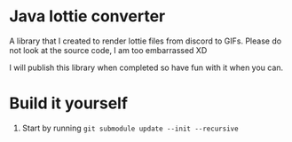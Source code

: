 # Java lottie converter

A library that I created to render lottie files from discord to GIFs.
Please do not look at the source code, I am too embarrassed XD

I will publish this library when completed so have fun with it when you can.

# Build it yourself

1. Start by running `git submodule update --init --recursive`
